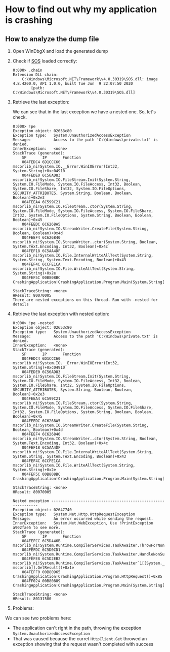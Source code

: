 # How to find out why my application is crashing

## How to analyze the dump file

1. Open WinDbgX and load the generated dump
2. Check if
   [SOS](https://github.com/dotnet/diagnostics/blob/master/documentation/sos-debugging-extension-windows.md)
   loaded correctly:

    ```text
    0:000> .chain
    Extension DLL chain:
        C:\Windows\Microsoft.NET\Framework\v4.0.30319\SOS.dll: image 4.8.4200.0, API 1.0.0, built Tue Jun  9 22:07:50 2020
            [path: C:\Windows\Microsoft.NET\Framework\v4.0.30319\SOS.dll]
    ```

3. Retrieve the last exception:

    We can see that in the last exception we have a nested one. So, let's check.

    ```text
    0:000> !pe
    Exception object: 02653c80
    Exception type:   System.UnauthorizedAccessException
    Message:          Access to the path 'C:\Windows\private.txt' is denied.
    InnerException:   <none>
    StackTrace (generated):
        SP       IP       Function
        004FEDC4 6D1CCC60 mscorlib_ni!System.IO.__Error.WinIOError(Int32, System.String)+0xc04910
        004FEDE0 6C56AD83 mscorlib_ni!System.IO.FileStream.Init(System.String, System.IO.FileMode, System.IO.FileAccess, Int32, Boolean, System.IO.FileShare, Int32, System.IO.FileOptions, SECURITY_ATTRIBUTES, System.String, Boolean, Boolean, Boolean)+0x2e3
        004FEEA4 6C599C21 mscorlib_ni!System.IO.FileStream..ctor(System.String, System.IO.FileMode, System.IO.FileAccess, System.IO.FileShare, Int32, System.IO.FileOptions, System.String, Boolean, Boolean, Boolean)+0x45
        004FEEDC 6C6268A5 mscorlib_ni!System.IO.StreamWriter.CreateFile(System.String, Boolean, Boolean)+0x4d
        004FEEF4 6C626840 mscorlib_ni!System.IO.StreamWriter..ctor(System.String, Boolean, System.Text.Encoding, Int32, Boolean)+0x4c
        004FEF18 6C5AA4DF mscorlib_ni!System.IO.File.InternalWriteAllText(System.String, System.String, System.Text.Encoding, Boolean)+0x43
        004FEF4C 6CCFE1CA mscorlib_ni!System.IO.File.WriteAllText(System.String, System.String)+0x2e
        004FEF5C 00B808BC CrashingApplication!CrashingApplication.Program.Main(System.String[])+0x74

    StackTraceString: <none>
    HResult: 80070005
    There are nested exceptions on this thread. Run with -nested for details
    ```

4. Retrieve the last exception with nested option:

    ```text
    0:000> !pe -nested
    Exception object: 02653c80
    Exception type:   System.UnauthorizedAccessException
    Message:          Access to the path 'C:\Windows\private.txt' is denied.
    InnerException:   <none>
    StackTrace (generated):
        SP       IP       Function
        004FEDC4 6D1CCC60 mscorlib_ni!System.IO.__Error.WinIOError(Int32, System.String)+0xc04910
        004FEDE0 6C56AD83 mscorlib_ni!System.IO.FileStream.Init(System.String, System.IO.FileMode, System.IO.FileAccess, Int32, Boolean, System.IO.FileShare, Int32, System.IO.FileOptions, SECURITY_ATTRIBUTES, System.String, Boolean, Boolean, Boolean)+0x2e3
        004FEEA4 6C599C21 mscorlib_ni!System.IO.FileStream..ctor(System.String, System.IO.FileMode, System.IO.FileAccess, System.IO.FileShare, Int32, System.IO.FileOptions, System.String, Boolean, Boolean, Boolean)+0x45
        004FEEDC 6C6268A5 mscorlib_ni!System.IO.StreamWriter.CreateFile(System.String, Boolean, Boolean)+0x4d
        004FEEF4 6C626840 mscorlib_ni!System.IO.StreamWriter..ctor(System.String, Boolean, System.Text.Encoding, Int32, Boolean)+0x4c
        004FEF18 6C5AA4DF mscorlib_ni!System.IO.File.InternalWriteAllText(System.String, System.String, System.Text.Encoding, Boolean)+0x43
        004FEF4C 6CCFE1CA mscorlib_ni!System.IO.File.WriteAllText(System.String, System.String)+0x2e
        004FEF5C 00B808BC CrashingApplication!CrashingApplication.Program.Main(System.String[])+0x74

    StackTraceString: <none>
    HResult: 80070005

    Nested exception -------------------------------------------------------------
    Exception object: 02647740
    Exception type:   System.Net.Http.HttpRequestException
    Message:          An error occurred while sending the request.
    InnerException:   System.Net.WebException, Use !PrintException a902fae5 to see more.
    StackTrace (generated):
        SP       IP       Function
        004FEFCC 6C5D446B mscorlib_ni!System.Runtime.CompilerServices.TaskAwaiter.ThrowForNonSuccess(System.Threading.Tasks.Task)+0x67
        004FEFDC 6C5D0CD1 mscorlib_ni!System.Runtime.CompilerServices.TaskAwaiter.HandleNonSuccessAndDebuggerNotification(System.Threading.Tasks.Task)+0x41
        004FEFE8 6C5D2EB2 mscorlib_ni!System.Runtime.CompilerServices.TaskAwaiter`1[[System.__Canon, mscorlib]].GetResult()+0x1e
        004FEFF0 00B80965 CrashingApplication!CrashingApplication.Program.HttpRequest()+0x85
        004FF024 00B80889 CrashingApplication!CrashingApplication.Program.Main(System.String[])+0x41

    StackTraceString: <none>
    HResult: 80131500
    ```

5. Problems:

We can see two problems here:

- The application can't right in the path, throwing the exception `System.UnauthorizedAccessException`
- That was caused because the curret `HttpClient.Get` throwed an exception showing that the request wasn't completed with success
